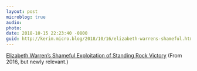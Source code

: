 ```yaml
---
layout: post
microblog: true
audio: 
photo: 
date: 2018-10-15 22:23:40 -0800
guid: http://kerim.micro.blog/2018/10/16/elizabeth-warrens-shameful.html
---
```

[Elizabeth Warren’s Shameful Exploitation of Standing Rock Victory](https://www.counterpunch.org/2016/12/06/elizabeth-warrens-shameful-exploitation-of-standing-rock-victory/) (From 2016, but newly relevant.)
